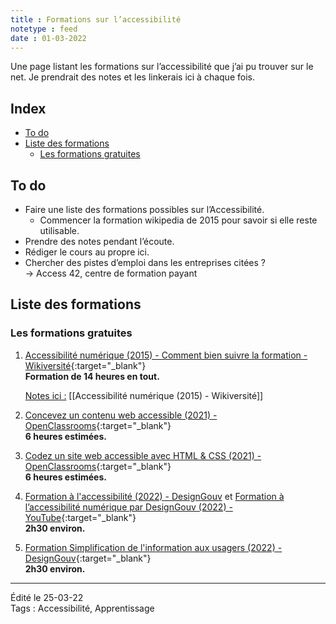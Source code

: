 ```yaml
---
title : Formations sur l’accessibilité
notetype : feed
date : 01-03-2022
---
```

Une page listant les formations sur l’accessibilité que j’ai pu trouver sur le net. Je prendrait des notes et les linkerais ici à chaque fois.

## Index
<!-- TOC titleSize:2 tabSpaces:2 depthFrom:1 depthTo:3 withLinks:1 updateOnSave:1 orderedList:0 skip:1 title:0 charForUnorderedList:* -->
* [To do](#to-do)
* [Liste des formations](#liste-des-formations)
  * [Les formations gratuites](#les-formations-gratuites)
<!-- /TOC -->

## To do

- Faire une liste des formations possibles sur l’Accessibilité.
  - Commencer la formation wikipedia de 2015 pour savoir si elle reste utilisable.
- Prendre des notes pendant l’écoute.
- Rédiger le cours au propre ici.  
- Chercher des pistes d’emploi dans les entreprises citées ?  
  -> Access 42, centre de formation payant

## Liste des formations  

### Les formations gratuites  

1. [Accessibilité numérique (2015) - Comment bien suivre la formation - Wikiversité](https://fr.wikiversity.org/wiki/Accessibilte_numerique-Comment_bien_suivre_la_formation "Accessibilité numérique (2015) - Comment bien suivre la formation - Wikiversité"){:target="_blank"}  
	**Formation de 14 heures en tout.**  

	<u>Notes ici :</u> [[Accessibilité numérique (2015) - Wikiversité]]  


2. [Concevez un contenu web accessible (2021) - OpenClassrooms](https://openclassrooms.com/fr/courses/6691346-concevez-un-contenu-web-accessible){:target="_blank"}  
	**6 heures estimées.**

3. [Codez un site web accessible avec HTML & CSS (2021) - OpenClassrooms](https://openclassrooms.com/fr/courses/6691451-codez-un-site-web-accessible-avec-html-css){:target="_blank"}  
	**6 heures estimées.**

4. [Formation à l'accessibilité (2022) - DesignGouv](https://design.numerique.gouv.fr/formations/accessibilite/) et [Formation à l’accessibilité numérique par DesignGouv (2022) - YouTube](https://www.youtube.com/watch?v=_5zIrh-LDto&t=2456s){:target="_blank"}   
	**2h30 environ.**  

5. [Formation Simplification de l'information aux usagers (2022) - DesignGouv](https://design.numerique.gouv.fr/formations/simplification-information/){:target="_blank"}    
	**2h30 environ.**  

  ----
  Édité le 25-03-22  
  Tags : Accessibilité, Apprentissage
